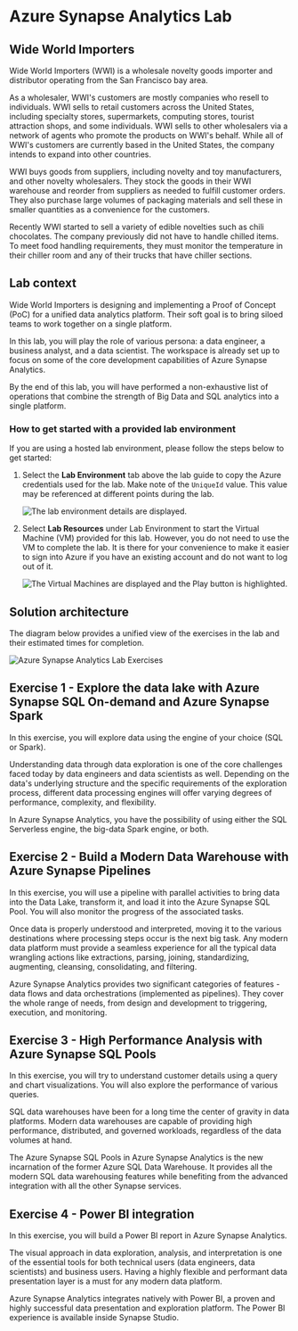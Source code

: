 # Azure Synapse Analytics Lab

## Wide World Importers

Wide World Importers (WWI) is a wholesale novelty goods importer and distributor operating from the San Francisco bay area.

As a wholesaler, WWI's customers are mostly companies who resell to individuals. WWI sells to retail customers across the United States, including specialty stores, supermarkets, computing stores, tourist attraction shops, and some individuals. WWI sells to other wholesalers via a network of agents who promote the products on WWI's behalf. While all of WWI's customers are currently based in the United States, the company intends to expand into other countries.

WWI buys goods from suppliers, including novelty and toy manufacturers, and other novelty wholesalers. They stock the goods in their WWI warehouse and reorder from suppliers as needed to fulfill customer orders. They also purchase large volumes of packaging materials and sell these in smaller quantities as a convenience for the customers.

Recently WWI started to sell a variety of edible novelties such as chili chocolates. The company previously did not have to handle chilled items. To meet food handling requirements, they must monitor the temperature in their chiller room and any of their trucks that have chiller sections.

## Lab context

Wide World Importers is designing and implementing a Proof of Concept (PoC) for a unified data analytics platform. Their soft goal is to bring siloed teams to work together on a single platform.

In this lab, you will play the role of various persona: a data engineer, a business analyst, and a data scientist. The workspace is already set up to focus on some of the core development capabilities of Azure Synapse Analytics.

By the end of this lab, you will have performed a non-exhaustive list of operations that combine the strength of Big Data and SQL analytics into a single platform.

### How to get started with a provided lab environment

If you are using a hosted lab environment, please follow the steps below to get started:

1. Select the **Lab Environment** tab above the lab guide to copy the Azure credentials used for the lab. Make note of the `UniqueId` value. This value may be referenced at different points during the lab.

    ![The lab environment details are displayed.](media/lab-environment.png "Lab Environment")

2. Select **Lab Resources** under Lab Environment to start the Virtual Machine (VM) provided for this lab. However, you do not need to use the VM to complete the lab. It is there for your convenience to make it easier to sign into Azure if you have an existing account and do not want to log out of it.

    ![The Virtual Machines are displayed and the Play button is highlighted.](media/lab-resources.png "Lab Resources")

## Solution architecture

The diagram below provides a unified view of the exercises in the lab and their estimated times for completion.

![Azure Synapse Analytics Lab Exercises](./media/exercises1.png "Solution architecture")

## Exercise 1 - Explore the data lake with Azure Synapse SQL On-demand and Azure Synapse Spark

In this exercise, you will explore data using the engine of your choice (SQL or Spark).

Understanding data through data exploration is one of the core challenges faced today by data engineers and data scientists as well. Depending on the data's underlying structure and the specific requirements of the exploration process, different data processing engines will offer varying degrees of performance, complexity, and flexibility.

In Azure Synapse Analytics, you have the possibility of using either the SQL Serverless engine, the big-data Spark engine, or both.

## Exercise 2 - Build a Modern Data Warehouse with Azure Synapse Pipelines

In this exercise, you will use a pipeline with parallel activities to bring data into the Data Lake, transform it, and load it into the Azure Synapse SQL Pool. You will also monitor the progress of the associated tasks.

Once data is properly understood and interpreted, moving it to the various destinations where processing steps occur is the next big task. Any modern data platform must provide a seamless experience for all the typical data wrangling actions like extractions, parsing, joining, standardizing, augmenting, cleansing, consolidating, and filtering.

Azure Synapse Analytics provides two significant categories of features - data flows and data orchestrations (implemented as pipelines). They cover the whole range of needs, from design and development to triggering, execution, and monitoring.

## Exercise 3 - High Performance Analysis with Azure Synapse SQL Pools

In this exercise, you will try to understand customer details using a query and chart visualizations. You will also explore the performance of various queries.

SQL data warehouses have been for a long time the center of gravity in data platforms. Modern data warehouses are capable of providing high performance, distributed, and governed workloads, regardless of the data volumes at hand.

The Azure Synapse SQL Pools in Azure Synapse Analytics is the new incarnation of the former Azure SQL Data Warehouse. It provides all the modern SQL data warehousing features while benefiting from the advanced integration with all the other Synapse services.

## Exercise 4 - Power BI integration

In this exercise, you will build a Power BI report in Azure Synapse Analytics.

The visual approach in data exploration, analysis, and interpretation is one of the essential tools for both technical users (data engineers, data scientists) and business users. Having a highly flexible and performant data presentation layer is a must for any modern data platform.

Azure Synapse Analytics integrates natively with Power BI, a proven and highly successful data presentation and exploration platform. The Power BI experience is available inside Synapse Studio.


